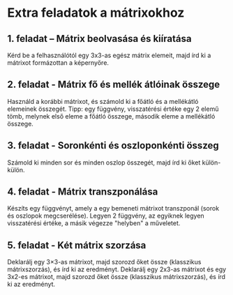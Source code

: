 # Extra feladatok a mátrixokhoz

## 1. feladat – Mátrix beolvasása és kiíratása

Kérd be a felhasználótól egy 3x3-as egész mátrix elemeit, majd írd ki a mátrixot formázottan a képernyőre.

## 2. feladat - Mátrix fő és mellék átlóinak összege

Használd a korábbi mátrixot, és számold ki a főátló és a mellékátló elemeinek összegét.
Tipp: egy függvény, visszatérési értéke egy 2 elemű tömb, melynek első eleme a főátló összege, második eleme a mellékátló összege.

## 3. feladat - Soronkénti és oszloponkénti összeg

Számold ki minden sor és minden oszlop összegét, majd írd ki őket külön-külön.

## 4. feladat - Mátrix transzponálása

Készíts egy függvényt, amely a egy bemeneti mátrixot transzponál (sorok és oszlopok megcserélése). Legyen 2 függvény, az egyiknek legyen visszatérési értéke, a másik végezze "helyben" a műveletet.

## 5. feladat - Két mátrix szorzása

Deklarálj egy 3×3-as mátrixot, majd szorozd őket össze (klasszikus mátrixszorzás), és írd ki az eredményt.
Deklarálj egy 2x3-as mátrixot és egy 3x2-es mátrixot, majd szorozd őket össze (klasszikus mátrixszorzás), és írd ki az eredményt.
